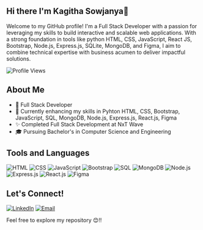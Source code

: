 ## Hi there I'm Kagitha Sowjanya👋
Welcome to my GitHub profile! I'm a Full Stack Developer with a passion for leveraging my skills to build interactive and scalable web applications. With a strong foundation in tools like python  HTML, CSS, JavaScript, React JS, Bootstrap, Node.js, Express.js, SQLite, MongoDB, and Figma, I aim to combine technical expertise with business acumen to deliver impactful solutions.


![Profile Views](https://komarev.com/ghpvc/?username=SOWJANYAKAGITHA&color=blueviolet)

## About Me
- 💼 Full Stack Developer
- 🌱 Currently enhancing my skills in Pyhton HTML, CSS, Bootstrap, JavaScript, SQL, MongoDB, Node.js, Express.js, React.js, Figma
- ✨ Completed Full Stack Development at NxT Wave
- 🎓 Pursuing Bachelor's in Computer Science and Engineering

## Tools and Languages
![HTML](https://img.shields.io/badge/HTML-FF4500?style=flat&logo=html5&logoColor=white)
![CSS](https://img.shields.io/badge/CSS-1572B6?style=flat&logo=css3&logoColor=white)
![JavaScript](https://img.shields.io/badge/JavaScript-F7DF1E?style=flat&logo=javascript&logoColor=black)
![Bootstrap](https://img.shields.io/badge/Bootstrap-563D7C?style=flat&logo=bootstrap&logoColor=white)
![SQL](https://img.shields.io/badge/SQL-4479A1?style=flat&logo=postgresql&logoColor=white)
![MongoDB](https://img.shields.io/badge/MongoDB-47A248?style=flat&logo=mongodb&logoColor=white)
![Node.js](https://img.shields.io/badge/Node.js-339933?style=flat&logo=node.js&logoColor=white)
![Express.js](https://img.shields.io/badge/Express.js-000000?style=flat&logo=express&logoColor=white)
![React.js](https://img.shields.io/badge/React.js-61DAFB?style=flat&logo=react&logoColor=black)
![Figma](https://img.shields.io/badge/Figma-F24E1E?style=flat&logo=figma&logoColor=white)

## Let's Connect!
[![LinkedIn](https://img.shields.io/badge/LinkedIn-0077B5?style=flat&logo=linkedin&logoColor=white)](www.linkedin.com/in/sowjanya-kagitha)
[![Email](https://img.shields.io/badge/Email-D14836?style=flat&logo=gmail&logoColor=white)](mailto:sowjanyakagitha3299@gmail.com)

Feel free to explore my repository 😊!!
